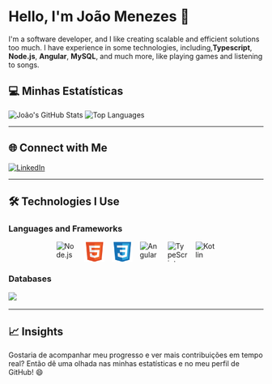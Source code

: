 # Hello, I'm João Menezes 👋

I'm a software developer, and I like creating scalable and efficient solutions too much. I have experience in some technologies, including,**Typescript**, **Node.js**, **Angular**, **MySQL**, and much more, like playing games and listening to songs.

## 💻 Minhas Estatísticas

![João's GitHub Stats](https://github-readme-stats.vercel.app/api?username=joao-menezes&show_icons=true&theme=react&include_all_commits=true&count_private=true)
![Top Languages](https://github-readme-stats.vercel.app/api/top-langs/?username=joao-menezes&layout=compact&langs_count=7&theme=react)

---

## 🌐 Connect with Me

[![LinkedIn](https://img.shields.io/badge/-LinkedIn-%230077B5?style=flat&logo=linkedin&logoColor=white)](https://www.linkedin.com/in/joao-gabriel-menezes/)

---

## 🛠️ Technologies I Use

### Languages and Frameworks
  <div style="display: flex; justify-content: center; gap: 15px; flex-wrap: wrap;">
    <img align="center" alt="Node.js" height="40" width="40" src="https://cdn.jsdelivr.net/gh/devicons/devicon/icons/nodejs/nodejs-original.svg" />
    <img align="center" alt="HTML5" height="40" width="40" src="https://raw.githubusercontent.com/devicons/devicon/master/icons/html5/html5-original.svg" />
    <img align="center" alt="CSS3" height="40" width="40" src="https://raw.githubusercontent.com/devicons/devicon/master/icons/css3/css3-original.svg" />
    <img align="center" alt="Angular" height="40" width="40" src="https://cdn.jsdelivr.net/gh/devicons/devicon/icons/angularjs/angularjs-original.svg" />
    <img align="center" alt="TypeScript" height="40" width="40" src="https://cdn.jsdelivr.net/gh/devicons/devicon/icons/typescript/typescript-original.svg" />
    <img align="center" alt="Kotlin" height="40" width="40" src="https://cdn.jsdelivr.net/gh/devicons/devicon/icons/kotlin/kotlin-original.svg" />
  </div>

### Databases
<img src="https://cdn.jsdelivr.net/gh/devicons/devicon/icons/mysql/mysql-original.svg" width="30" />

---

## 📈 Insights

Gostaria de acompanhar meu progresso e ver mais contribuições em tempo real? Então dê uma olhada nas minhas estatísticas e no meu perfil de GitHub! 😄

